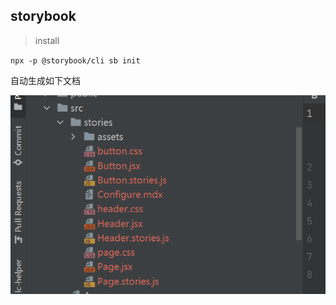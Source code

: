 ## storybook


>  install

`npx -p @storybook/cli sb init`

自动生成如下文档

![](images/docs/TODO/IMG-20240827225706591.png)

